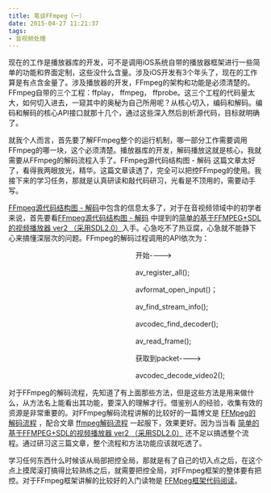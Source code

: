 ```yaml
---
title: 笔谈FFmpeg（一）
date: 2015-04-27 11:21:37
tags:
- 音视频处理
---
```


现在的工作是播放器库的开发，可不是调用iOS系统自带的播放器框架进行一些简单的功能和界面定制，这些没什么含量。涉及iOS开发有3个年头了，现在的工作算是有点含金量了。涉及播放器的开发，FFmpeg的架构和功能是必须清楚的。FFmpeg自带的三个工程：ffplay， ffmpeg， ffprobe。这三个工程的代码量太大，如何切入进去，一窥其中的奥秘为自己所用呢？从核心切入，编码和解码。编码和解码的核心API接口就那十几个，通过这些深入然后剖析源代码，目标就明确了。

就我个人而言，首先要了解FFmpeg整个的运行机制，哪一部分工作需要调用FFmpeg的哪一块，这个必须清楚。播放器库的开发，解码播放这就是核心，我就需要从FFmpeg的解码流程入手了。FFmpeg源代码结构图 - 解码 这篇文章太好了，看得我两眼放光，精华。这篇文章读透了，完全可以把控FFmpeg的使用。我接下来的学习任务，那就是认真研读和敲代码研习，光看是不顶用的，需要动手写。

<!-- more -->

[FFmpeg源代码结构图 - 解码](http://blog.csdn.net/leixiaohua1020/article/details/44220151)中包含的信息太多了，对于在音视频领域中的初学者来说，首先要看[FFmpeg源代码结构图 - 解码](http://blog.csdn.net/leixiaohua1020/article/details/44220151) 中提到的[简单的基于FFMPEG+SDL的视频播放器 ver2 （采用SDL2.0）](http://blog.csdn.net/leixiaohua1020/article/details/38868499)入手。心急吃不了热豆腐，心急就不能静下心来搞懂深层次的问题。FFmpeg的解码过程调用的API依次为：

　　　　　　　　　　　　　　　　　　开始---->

　　　　　　　　　　　　　　　　　　av_register_all();

　　　　　　　　　　　　　　　　　　avformat_open_input()；

　　　　　　　　　　　　　　　　　　av_find_stream_info();

　　　　　　　　　　　　　　　　　　avcodec_find_decoder();

　　　　　　　　　　　　　　　　　　av_read_frame();

　　　　　　　　　　　　　　　　　　获取到packet---->

　　　　　　　　　　　　　　　　　　avcodec_decode_video2();

对于FFmpeg的解码流程，先知道了有上面那些方法，但是这些方法是用来做什么，从方法名上能看出其功能，要深入的理解才行。借鉴别人的经验，收集有效的资源是非常重要的。对FFmpeg解码流程讲解的比较好的一篇博文是 [FFMpeg的解码流程](http://www.cnblogs.com/moonvan/archive/2011/10/22/2221263.html) ，配合文章  [ffmpeg解码流程](http://blog.csdn.net/ownwell/article/details/8113980) 一起服下，效果更好。因为当当看 [简单的基于FFMPEG+SDL的视频播放器 ver2 （采用SDL2.0）](http://blog.csdn.net/leixiaohua1020/article/details/38868499) 还不足以搞透整个流程。通过研习这三篇文章，整个流程和方法功能应该就吃透了。

学习任何东西什么时候该从局部把控全局，那就是有了自己的切入点之后，在这个点上摸爬滚打搞得比较熟练之后，就需要把控全局，对FFmpeg框架的整体要有把控。对于FFmpeg框架讲解的比较好的入门读物是 [FFMpeg框架代码阅读](http://blog.csdn.net/wstarx/article/details/1572393)。